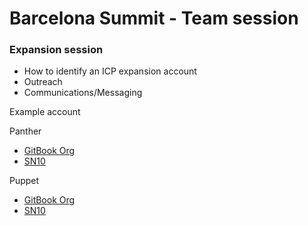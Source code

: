 # Barcelona Summit - Team session

### Expansion session

* How to identify an ICP expansion account
* Outreach
* Communications/Messaging

Example account

Panther

* [GitBook Org](https://app.hubspot.com/contacts/8443689/record/2-1138478/31371555)
* [SN10](https://app.gitbook.com/admin/o/-LgddDaIOc7MA4mxoaPa)

Puppet

* [GitBook Org](https://app.hubspot.com/contacts/8443689/record/2-1138478/31556096)
* [SN10](https://app.gitbook.com/admin/o/-M5OLvu-sOI6o3hvr-2o)
